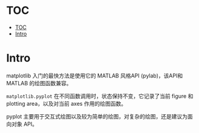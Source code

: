 # TOC
- [TOC](#toc)
- [Intro](#intro)

# Intro
matplotlib 入门的最快方法是使用它的 MATLAB 风格API (pylab)，该API和 MATLAB 的绘图函数兼容。

`matplotlib.pyplot` 在不同函数调用时，状态保持不变，它记录了当前 figure 和 plotting area，以及对当前 axes 作用的绘图函数。

pyplot 主要用于交互式绘图以及较为简单的绘图，对复杂的绘图，还是建议为面向对象 API。
